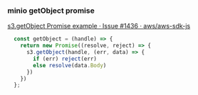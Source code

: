 ###  minio getObject promise


[s3.getObject Promise example · Issue #1436 · aws/aws-sdk-js](https://github.com/aws/aws-sdk-js/issues/1436 "s3.getObject Promise example · Issue #1436 · aws/aws-sdk-js")


 

```javascript
  const getObject = (handle) => {
    return new Promise((resolve, reject) => {
      s3.getObject(handle, (err, data) => {
        if (err) reject(err)
        else resolve(data.Body)
      })
    })
  };
```
